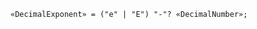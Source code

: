 <!-- This file is generated automatically by infrastructure scripts. Please don't edit by hand. -->

```{ .ebnf .slang-ebnf #DecimalExponent }
«DecimalExponent» = ("e" | "E") "-"? «DecimalNumber»;
```

